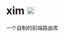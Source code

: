 # xim <a href="https://badge.fury.io/js/xim"><img src="https://badge.fury.io/js/xim.svg" alt="npm version" height="20"></a><br>
一个自制的前端路由库
